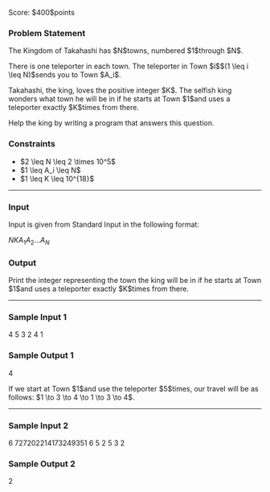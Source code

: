 
<div>

<span>

<span>

<p>
Score: $400$points
</p>

<div>

<section>

### **Problem Statement**

<p>
The Kingdom of Takahashi has $N$towns, numbered $1$through $N$.
</p>

<p>
There is one teleporter in each town. The teleporter in Town $i$$(1 \leq i \leq N)$sends you to Town $A_i$.
</p>

<p>
Takahashi, the king, loves the positive integer $K$. The selfish king wonders what town he will be in if he starts at Town $1$and uses a teleporter exactly $K$times from there.
</p>

<p>
Help the king by writing a program that answers this question.
</p>

</section>

</div>

<div>

<section>

### **Constraints**

<ul>

<li>
$2 \leq N \leq 2 \times 10^5$
</li>

<li>
$1 \leq A_i \leq N$
</li>

<li>
$1 \leq K \leq 10^{18}$
</li>

</ul>

</section>

</div>

---

<div>

<div>

<section>

### **Input**

<p>
Input is given from Standard Input in the following format:
</p>

<div>

$N$$K$$A_1$$A_2$$\dots$$A_N$
</div>

</section>

</div>

<div>

<section>

### **Output**

<p>
Print the integer representing the town the king will be in if he starts at Town $1$and uses a teleporter exactly $K$times from there.
</p>

</section>

</div>

</div>

---

<div>

<section>

### **Sample Input 1**

<div>

4 5
3 2 4 1

</div>

</section>

</div>

<div>

<section>

### **Sample Output 1**

<div>

4

</div>

<p>
If we start at Town $1$and use the teleporter $5$times, our travel will be as follows: $1 \to 3 \to 4 \to 1 \to 3 \to 4$.
</p>

</section>

</div>

---

<div>

<section>

### **Sample Input 2**

<div>

6 727202214173249351
6 5 2 5 3 2

</div>

</section>

</div>

<div>

<section>

### **Sample Output 2**

<div>

2

</div>

</section>

</div>

</span>

</span>

</div>
